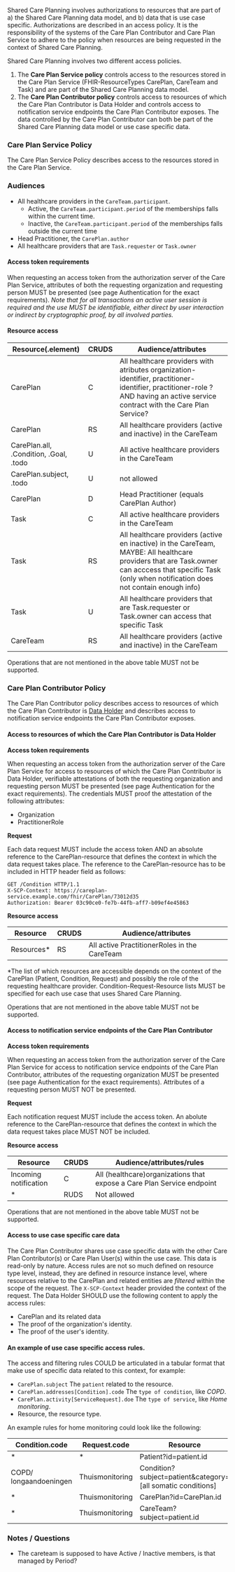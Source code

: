 Shared Care Planning involves authorizations  to resources that are part of a) the Shared Care Planning data model, and b) data that is use case specific. Authorizations are described in an access policy. It is the responsibility of the systems of the Care Plan Contributor and Care Plan Service to adhere to the policy when resources are being requested in the context of Shared Care Planning.

Shared Care Planning involves two different access policies. 
1. The **Care Plan Service policy** controls access to the resources stored in the Care Plan Service (FHIR-ResourceTypes CarePlan, CareTeam and Task) and are part of the Shared Care Planning data model.
2. The **Care Plan Contributor policy** controls access to resources of which the Care Plan Contributor is Data Holder and controls access to notification service endpoints the Care Plan Contributor exposes. The data controlled by the Care Plan Contributor can both be part of the Shared Care Planning data model or use case specific data.

### Care Plan Service Policy

The Care Plan Service Policy describes access to the resources stored in the Care Plan Service. 

### Audiences
* All healthcare providers in the `CareTeam.participant`.
  * Active, the `CareTeam.participant.period` of the memberships falls within the current time.
  * Inactive, the `CareTeam.participant.period` of the memberships falls outside the current time
* Head Practitioner, the `CarePlan.author`
* All healthcare providers that are `Task.requester` or `Task.owner`

#### Access token requirements

When requesting an access token from the authorization server of the Care Plan Service, attributes of both the requesting organization and requesting person MUST be presented (see page Authentication for the exact requirements). _Note that for all transactions an active user session is required and the use MUST be identifiable, either direct by user interaction or indirect by cryptographic proof, by all involved parties._

#### Resource access
|Resource(.element)|CRUDS|Audience/attributes|
|--------|-----|--------|
|CarePlan|C|All healthcare providers with atributes organization-identifier, practitioner-identifier, practitioner-role ?AND having an active service contract with the Care Plan Service?|
|CarePlan|RS|All healthcare providers (active and inactive) in the CareTeam|
|CarePlan.all, .Condition, .Goal, .todo|U|All active healthcare providers in the CareTeam|
|CarePlan.subject, .todo|U|not allowed|
|CarePlan|D|Head Practitioner (equals CarePlan Author)|
|Task|C|All active healthcare providers in the CareTeam|
|Task|RS|All healthcare providers (active en inactive) in the CareTeam, MAYBE: All healthcare providers that are Task.owner can acccess that specific Task (only when notification does not contain enough info)|
|Task|U|All healthcare providers that are Task.requester or Task.owner can access that specific Task|
|CareTeam|RS|All healthcare providers (active and inactive) in the CareTeam |

Operations that are not mentioned in the above table MUST not be supported.

### Care Plan Contributor Policy

The Care Plan Contributor policy describes access to resources of which the Care Plan Contributor is [Data Holder](https://www.european-health-data-space.com/European_Health_Data_Space_Article_2_(Proposal_3.5.2022).html) and describes access to notification service endpoints the Care Plan Contributor exposes.

#### Access to resources of which the Care Plan Contributor is Data Holder

**Access token requirements**

When requesting an access token from the authorization server of the Care Plan Service for access to resources of which the Care Plan Contributor is Data Holder, verifiable attestations of both the requesting organization and requesting person MUST be presented (see page Authentication for the exact requirements). The credentials MUST proof the attestation of the following attributes:
* Organization
* PractitionerRole


**Request**

Each data request MUST include the access token AND an absolute reference to the CarePlan-resource that defines the context in which the data request takes place. The reference to the CarePlan-resource has to be included in HTTP header field as follows:
```http request
GET /Condition HTTP/1.1
X-SCP-Context: https://careplan-service.example.com/fhir/CarePlan/73012d35
Authorization: Bearer 03c90ce0-fe7b-44fb-aff7-b09ef4e45863
```

**Resource access**

|Resource|CRUDS|Audience/attributes|
|--------|-----|--------|
|Resources*|RS|All active PractitionerRoles in the CareTeam |

*The list of which resources are accessible depends on the context of the CarePlan (Patient, Condition, Request) and possibly the role of the requesting healthcare provider. Condition-Request-Resource lists MUST be specified for each use case that uses Shared Care Planning.

Operations that are not mentioned in the above table MUST not be supported.

#### Access to notification service endpoints of the Care Plan Contributor

**Access token requirements**

When requesting an access token from the authorization server of the Care Plan Service for access to notification service endpoints of the Care Plan Contributor, attributes of the requesting organization MUST be presented (see page Authentication for the exact requirements). Attributes of a requesting person MUST NOT be presented.

**Request**

Each notification request MUST include the access token. An abolute reference to the CarePlan-resource that defines the context in which the data request takes place MUST NOT be included.

**Resource access**

| Resource              | CRUDS | Audience/attributes/rules                                              |
|-----------------------|-------|------------------------------------------------------------------------|
| Incoming notification | C     | All (healthcare)organizations that expose a Care Plan Service endpoint |
| *                     | RUDS  | Not allowed                                                            |

Operations that are not mentioned in the above table MUST not be supported.

#### Access to use case specific care data
The Care Plan Contributor shares use case specific data with the other Care Plan Contributor(s) or Care Plan User(s) within the use case. This data is read-only by nature. Access rules are not so much defined on resource type level, instead, they are defined in resource instance level, where resources relative to the CarePlan and related entities are *filtered* within the scope of the request. The `X-SCP-Context` header provided the context of the request. The Data Holder SHOULD use the following content to apply the access rules:
* CarePlan and its related data
* The proof of the organization's identity.
* The proof of the user's identity.

#### An example of use case specific access rules.

The access and filtering rules COULD be articulated in a tabular format that make use of specific data related to this context, for example:

* `CarePlan.subject` The `patient` related to the resource.
* `CarePlan.addresses[Condition].code` The `type of condition`, like *COPD*.
* `CarePlan.activity[ServiceRequest].doe` The `type of service`, like *Home monitoring*.
* Resource, the resource type.

An example rules for home monitoring could look like the following:

| Condition.code         | Request.code     | Resource                                                    |
|------------------------|------------------|-------------------------------------------------------------|
| *                      | *                | Patient?id=patient.id                                       |
| COPD/ longaandoeningen | Thuismonitoring  | Condition?subject=patient&category=[all somatic conditions] |
| *                      | Thuismonitoring  | CarePlan?id=CarePlan.id                                     |
| *                      | Thuismonitoring  | CareTeam?subject=patient.id                                 |



### Notes / Questions
* The careteam is supposed to have Active / Inactive members, is that managed by Period?
